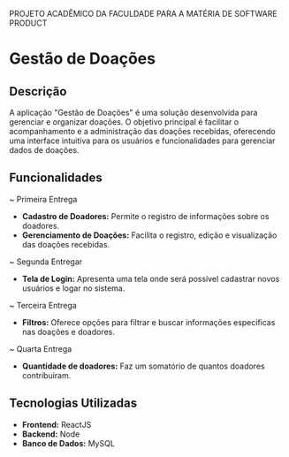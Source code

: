 PROJETO ACADÊMICO DA FACULDADE PARA A MATÉRIA DE SOFTWARE PRODUCT

# Gestão de Doações

## Descrição

A aplicação "Gestão de Doações" é uma solução desenvolvida para gerenciar e organizar doações. O objetivo principal é facilitar o acompanhamento e a administração das doações recebidas, oferecendo uma interface intuitiva para os usuários e funcionalidades para gerenciar dados de doações.

## Funcionalidades

~ Primeira Entrega
- **Cadastro de Doadores:** Permite o registro de informações sobre os doadores.
- **Gerenciamento de Doações:** Facilita o registro, edição e visualização das doações recebidas.

~ Segunda Entregar
- **Tela de Login:** Apresenta uma tela onde será possível cadastrar novos usuários e logar no sistema.

~ Terceira Entrega
- **Filtros:** Oferece opções para filtrar e buscar informações específicas nas doações e doadores.

~ Quarta Entrega
- **Quantidade de doadores:** Faz um somatório de quantos doadores contribuiram.

## Tecnologias Utilizadas

- **Frontend:** ReactJS
- **Backend:** Node
- **Banco de Dados:** MySQL
